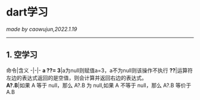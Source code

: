 # dart学习
_made by caowujun,2022.1.19_

---

## 1. 空学习
命令|含义
-|-|- 
**a ??= 3**|a为null则赋值a=3，a不为null则该操作不执行
**??**|运算符左边的表达式返回的是空值，则会计算并返回右边的表达式。  
**A?.B**|如果 A 等于 null，那么 A?.B 为 null,如果 A 不等于 null，那么 A?.B 等价于 A.B
 